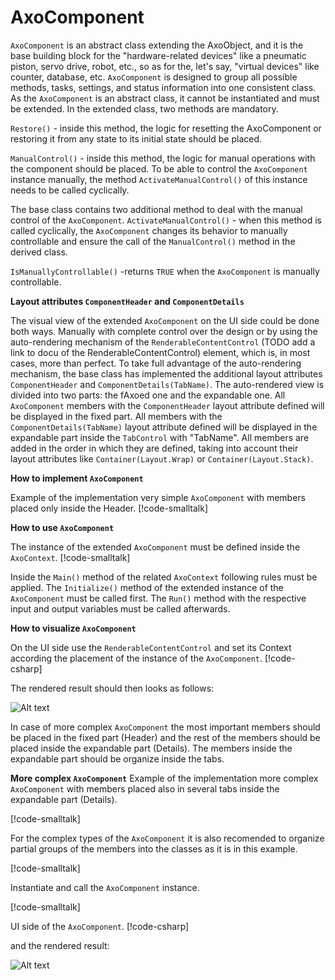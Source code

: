 # AxoComponent

`AxoComponent` is an abstract class extending the AxoObject, and it is the base building block for the "hardware-related devices" like a pneumatic piston, servo drive, robot, etc., so as for the, let's say, "virtual devices" like counter, database, etc. `AxoComponent` is designed to group all possible methods, tasks, settings, and status information into one consistent class. As the `AxoComponent` is an abstract class, it cannot be instantiated and must be extended. In the extended class, two methods are mandatory. 

`Restore()` - inside this method, the logic for resetting the AxoComponent or restoring it from any state to its initial state should be placed.

`ManualControl()` - inside this method, the logic for manual operations with the component should be placed. To be able to control the `AxoComponent` instance manually, the method `ActivateManualControl()` of this instance needs to be called cyclically.

The base class contains two additional method to deal with the manual control of the `AxoComponent`. 
`ActivateManualControl()` - when this method is called cyclically, the `AxoComponent` changes its behavior to manually controllable and ensure the call of the `ManualControl()` method in the derived class.

`IsManuallyControllable()` -returns `TRUE` when the `AxoComponent` is manually controllable. 

**Layout attributes `ComponentHeader` and `ComponentDetails`**

The visual view of the extended `AxoComponent` on the UI side could be done both ways. Manually with complete control over the design or by using the auto-rendering mechanism of the `RenderableContentControl` (TODO add a link to docu of the RenderableContentControl) element, which is, in most cases, more than perfect.
To take full advantage of the auto-rendering mechanism, the base class has implemented the additional layout attributes `ComponentHeader` and `ComponentDetails(TabName)`. The auto-rendered view is divided into two parts: the fAxoed one and the expandable one. 
All `AxoComponent` members with the `ComponentHeader` layout attribute defined will be displayed in the fixed part. 
All members with the `ComponentDetails(TabName)` layout attribute defined will be displayed in the expandable part inside the `TabControl` with "TabName". 
All members are added in the order in which they are defined, taking into account their layout attributes like `Container(Layout.Wrap)` or `Container(Layout.Stack)`.

**How to implement `AxoComponent`**

Example of the implementation very simple `AxoComponent` with members placed only inside the Header.
[!code-smalltalk[](../../../src/integrations/ctrl/src/Examples/AXOpen.AxoComponent/AxoComponentHeaderOnlyExample.st?name=Implementation)]

**How to use `AxoComponent`**

The instance of the extended `AxoComponent` must be defined inside the `AxoContext`.
[!code-smalltalk[](../../../src/integrations/ctrl/src/Examples/AXOpen.AxoComponent/AxoComponentHeaderOnlyExample.st?name=Using)]

Inside the `Main()` method of the related `AxoContext` following rules must be applied. The `Initialize()` method of the extended instance of the `AxoComponent` must be called first.
The `Run()` method with the respective input and output variables must be called afterwards.

**How to visualize `AxoComponent`**

On the UI side use the `RenderableContentControl` and set its Context according the placement of the instance of the `AxoComponent`.
[!code-csharp[](../../../src/integrations/src/AXOpen.Integrations.Blazor/Pages/AxoCore/AxoComponentHeaderOnlyExample.razor?name=RenderedView)]

The rendered result should then looks as follows:

![Alt text](~/images/VerySimpleComponentExampleWithHeaderOnlyDefined.gif)

In case of more complex `AxoComponent` the most important members should be placed in the fixed part (Header) and the rest of the members should be placed inside the expandable part (Details). The members inside the expandable part should be organize inside the tabs.  

**More complex `AxoComponent`**
Example of the implementation more complex `AxoComponent` with members placed also in several tabs inside the expandable part (Details).

[!code-smalltalk[](../../../src/integrations/ctrl/src/Examples/AXOpen.AxoComponent/AxoComponentExample.st?name=Implementation)]

For the complex types of the `AxoComponent` it is also recomended to organize partial groups of the members into the classes as it is in this example.

[!code-smalltalk[](../../../src/integrations/ctrl/src/Examples/AXOpen.AxoComponent/AxoComponentExample.st?name=ClassDefinitions)]

Instantiate and call the `AxoComponent` instance.

[!code-smalltalk[](../../../src/integrations/ctrl/src/Examples/AXOpen.AxoComponent/AxoComponentExample.st?name=Using)]

UI side of the `AxoComponent`.
[!code-csharp[](../../../src/integrations/src/AXOpen.Integrations.Blazor/Pages/AxoCore/AxoComponentExample.razor?name=RenderedView)]

and the rendered result:

![Alt text](~/images/ComplexComponentExample.gif)